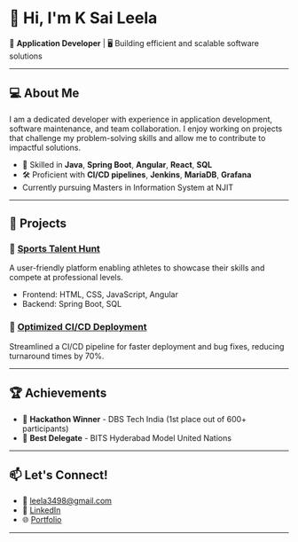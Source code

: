 # 👋 Hi, I'm K Sai Leela  

🚀 **Application Developer** | 🖥️ Building efficient and scalable software solutions

---

## 💻 About Me
I am a dedicated developer with experience in application development, software maintenance, and team collaboration. I enjoy working on projects that challenge my problem-solving skills and allow me to contribute to impactful solutions.

- 🔧 Skilled in **Java**, **Spring Boot**, **Angular**, **React**, **SQL**
- 🛠️ Proficient with **CI/CD pipelines**, **Jenkins**, **MariaDB**, **Grafana**
-   Currently pursuing Masters in Information System at NJIT
---

## 🚀 Projects
### 📌 [Sports Talent Hunt](#)  
A user-friendly platform enabling athletes to showcase their skills and compete at professional levels.  
- Frontend: HTML, CSS, JavaScript, Angular  
- Backend: Spring Boot, SQL  

### 📌 [Optimized CI/CD Deployment](#)  
Streamlined a CI/CD pipeline for faster deployment and bug fixes, reducing turnaround times by 70%.

---

## 🏆 Achievements
- 🥇 **Hackathon Winner** - DBS Tech India (1st place out of 600+ participants)  
- 🏅 **Best Delegate** - BITS Hyderabad Model United Nations

---

## 📫 Let's Connect!
- 📧 [leela3498@gmail.com](mailto:leela3498@gmail.com)  
- 🔗 [LinkedIn](https://linkedin.com/in/your-profile)  
- 🌐 [Portfolio](https://your-portfolio-site.com)

---

